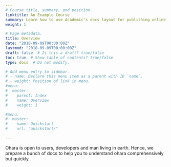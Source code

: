 ```yaml
---
# Course title, summary, and position.
linktitle: An Example Course
summary: Learn how to use Academic's docs layout for publishing online courses, software documentation, and tutorials.
weight: 1

# Page metadata.
title: Overview
date: "2018-09-09T00:00:00Z"
lastmod: "2018-09-09T00:00:00Z"
draft: false  # Is this a draft? true/false
toc: true  # Show table of contents? true/false
type: docs  # Do not modify.

# Add menu entry to sidebar.
# - name: Declare this menu item as a parent with ID `name`.
# - weight: Position of link in menu.
#menu:
#  master:
#    parent: Index
#    name: Overview
#    weight: 1

#menu:
#  master:
#    name: Quickstart
#    url: "quickstart/"

---
```


Ohara is open to users, developers and man living in earth. Hence, we prepare a bunch of docs to help you to understand ohara comprehensively but quickly.
